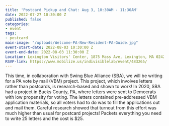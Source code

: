 ```yaml
---
title: 'Postcard Pickup and Chat: Aug 3, 10:30AM - 11:30AM'
date: 2022-07-27 10:30:00 Z
published: false
categories:
- event
tags:
- postcard
main-image: "/uploads/Welcome-PA-New-Resident-PA-Guide.jpg"
event-start-date: 2022-08-03 10:30:00 Z
event-end-date: 2022-08-03 11:30:00 Z
Location: Lexington Visitors' Center, 1875 Mass Ave, Lexington, MA 02420
RSVP-link: https://www.mobilize.us/indivisiblelab/event/483265/
---
```


This time, in collaboration with Swing Blue Alliance (SBA), we will be writing for a PA vote by mail (VBM) project. This project, which involves letters rather than postcards, is research-based and shown to work! In 2020, SBA had a project in Bucks County, PA, where letters were sent to Democrats with low propensity for voting. The letters contained pre-addressed VBM application materials, so all voters had to do was to fill the applications out and mail them. Careful research showed that turnout from this effort was much higher than usual for postcard projects! Packets everything you need to write 25 letters and the cost is $25.